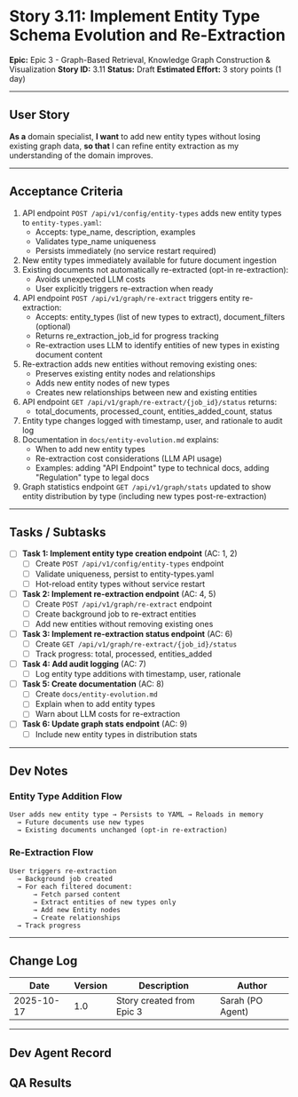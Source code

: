 # Story 3.11: Implement Entity Type Schema Evolution and Re-Extraction

**Epic:** Epic 3 - Graph-Based Retrieval, Knowledge Graph Construction & Visualization
**Story ID:** 3.11
**Status:** Draft
**Estimated Effort:** 3 story points (1 day)

---

## User Story

**As a** domain specialist,
**I want** to add new entity types without losing existing graph data,
**so that** I can refine entity extraction as my understanding of the domain improves.

---

## Acceptance Criteria

1. API endpoint `POST /api/v1/config/entity-types` adds new entity types to `entity-types.yaml`:
   - Accepts: type_name, description, examples
   - Validates type_name uniqueness
   - Persists immediately (no service restart required)
2. New entity types immediately available for future document ingestion
3. Existing documents not automatically re-extracted (opt-in re-extraction):
   - Avoids unexpected LLM costs
   - User explicitly triggers re-extraction when ready
4. API endpoint `POST /api/v1/graph/re-extract` triggers entity re-extraction:
   - Accepts: entity_types (list of new types to extract), document_filters (optional)
   - Returns re_extraction_job_id for progress tracking
   - Re-extraction uses LLM to identify entities of new types in existing document content
5. Re-extraction adds new entities without removing existing ones:
   - Preserves existing entity nodes and relationships
   - Adds new entity nodes of new types
   - Creates new relationships between new and existing entities
6. API endpoint `GET /api/v1/graph/re-extract/{job_id}/status` returns:
   - total_documents, processed_count, entities_added_count, status
7. Entity type changes logged with timestamp, user, and rationale to audit log
8. Documentation in `docs/entity-evolution.md` explains:
   - When to add new entity types
   - Re-extraction cost considerations (LLM API usage)
   - Examples: adding "API Endpoint" type to technical docs, adding "Regulation" type to legal docs
9. Graph statistics endpoint `GET /api/v1/graph/stats` updated to show entity distribution by type (including new types post-re-extraction)

---

## Tasks / Subtasks

- [ ] **Task 1: Implement entity type creation endpoint** (AC: 1, 2)
  - [ ] Create `POST /api/v1/config/entity-types` endpoint
  - [ ] Validate uniqueness, persist to entity-types.yaml
  - [ ] Hot-reload entity types without service restart

- [ ] **Task 2: Implement re-extraction endpoint** (AC: 4, 5)
  - [ ] Create `POST /api/v1/graph/re-extract` endpoint
  - [ ] Create background job to re-extract entities
  - [ ] Add new entities without removing existing ones

- [ ] **Task 3: Implement re-extraction status endpoint** (AC: 6)
  - [ ] Create `GET /api/v1/graph/re-extract/{job_id}/status`
  - [ ] Track progress: total, processed, entities_added

- [ ] **Task 4: Add audit logging** (AC: 7)
  - [ ] Log entity type additions with timestamp, user, rationale

- [ ] **Task 5: Create documentation** (AC: 8)
  - [ ] Create `docs/entity-evolution.md`
  - [ ] Explain when to add entity types
  - [ ] Warn about LLM costs for re-extraction

- [ ] **Task 6: Update graph stats endpoint** (AC: 9)
  - [ ] Include new entity types in distribution stats

---

## Dev Notes

### Entity Type Addition Flow
```
User adds new entity type → Persists to YAML → Reloads in memory
  → Future documents use new types
  → Existing documents unchanged (opt-in re-extraction)
```

### Re-Extraction Flow
```
User triggers re-extraction
  → Background job created
  → For each filtered document:
      → Fetch parsed content
      → Extract entities of new types only
      → Add new Entity nodes
      → Create relationships
  → Track progress
```

---

## Change Log

| Date | Version | Description | Author |
|------|---------|-------------|--------|
| 2025-10-17 | 1.0 | Story created from Epic 3 | Sarah (PO Agent) |

---

## Dev Agent Record
<!-- Populated during implementation -->

## QA Results
<!-- Results from QA Agent review -->
